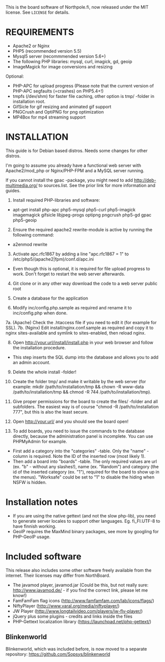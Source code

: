 This is the board software of Northpole.fi, now released under the MIT license.
See `LICENSE` for details.

REQUIREMENTS
============

- Apache2 or Nginx
- PHP5 (recommended version 5.5)
- Mysql5 server (recommmended version 5.6+)
- The following PHP libraries: mysql, curl, imagick, gd, geoip
- ImageMagick for image conversions and resizing

Optional:
- PHP-APC for upload progress (Please note that the current version of PHP-APC segfaults (=crashes) on PHP5.4+!)
- tmpfs (/dev/shm) for faster file caching, other option is tmp/ -folder in installation root.
- GifSicle for gif resizing and animated gif support
- PNGCrush and OptiPNG for png optimization
- MP4Box for mp4 streaming support

INSTALLATION
============
This guide is for Debian based distros. Needs some changes for other distros.

I'm going to assume you already have a functional web server with Apache2/mod_php or Nginx/PHP-FPM and a MySQL server running.

If you cannot install the gpac -package, you might need to add http://deb-multimedia.org/ to sources.list. See the prior link for more information and guides.

1. Install required PHP-libraries and software:
  - apt-get install php-apc php5-mysql php5-curl php5-imagick imagemagick gifsicle libjpeg-progs optipng pngcrush php5-gd gpac php5-geoip

2. Ensure the required apache2 rewrite-module is active by running the following command:
  - a2enmod rewrite

3. Activate apc.rfc1867 by adding a line "apc.rfc1867 = 1" to /etc/php5/(apache2|fpm)/conf.d/apc.ini
  - Even though this is optional, it is required for file upload progress to work. Don't forget to restart the web server afterwards.

4. Git clone or in any other way download the code to a web server public root

5. Create a database for the application

6. Modify inc/config.php.sample as required and rename it to inc/config.php when done.

7a. (Apache) Check the .htaccess file if you need to edit it (for example for SSL).
7b. (Nginx) Edit install/nginx.conf.sample as required and copy it to nginx sites-available and symlink to sites-enabled, then reload nginx.

8. Open http://your.url/install/install.php in your web browser and follow the installation procedure.
  - This step inserts the SQL dump into the database and allows you to add an admin account.

9. Delete the whole install -folder!

10. Create the folder tmp/ and make it writable by the web server (for example: mkdir /path/to/installation/tmp && chown -R www-data /path/to/installation/tmp && chmod -R 744 /path/to/installation/tmp).

11. Give proper permissions for the board to create the files/ -folder and all subfolders. The easiest way is of course "chmod -R /path/to/installation 777", but this is also the least secure.

12. Open http://your.url/ and you should see the board open!

13. To add boards, you need to issue the commands to the database directly, because the administration panel is incomplete. You can use PHPMyAdmin for example.
  - First add a category into the "categories" -table. Only the "name" -column is required. Note the ID of the inserted row (most likely 1).
  - Then add a board into "boards" -table. The only required values are url (ex. "b" - without any slashes!), name (ex. "Random") and category (the id of the inserted category (ex. "1"), required for the board to show up in the menus). "Worksafe" could be set to "1" to disable the hiding when NSFW is hidden.

Installation notes
==================
- If you are using the native gettext (and not the slow php-lib), you need to generate server locales to support other languages. Eg. fi_FI.UTF-8 to have finnish working.
- GeoIP requires the MaxMind binary packages, see more by googling for PHP-GeoIP usage.

Included software
=================
This release also includes some other software freely available from the internet.
Their licenses may differ from NorthBoard.

- The javamod player, javamod.jar (Could be this, but not really sure: http://www.javamod.de/ - if you find the correct link, please let me know!)
- FamFamFam flag icons (http://www.famfamfam.com/lab/icons/flags/)
- NiftyPlayer (http://www.varal.org/media/niftyplayer/)
- JW Player (http://www.longtailvideo.com/players/jw-flv-player/)
- jQuery plus some plugins - credits and links inside the files
- PHP-Gettext localization library (https://launchpad.net/php-gettext/)

Blinkenworld
------------
Blinkenworld, which was included before, is now moved to a separate repository: https://github.com/Sopsys/blinkenworld
